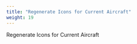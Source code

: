 ```yaml
---
title: "Regenerate Icons for Current Aircraft"
weight: 19
---
```


Regenerate Icons for Current Aircraft
